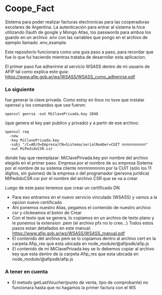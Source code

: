 # Coope_Fact
Sistema para poder realizar facturas electronicas para las cooperadoras escolares de Argentina.
La autenticación para entrar al sistema la hice utilizando 0auth de google y Mongo Atlas, los passwords para ambos los guardo en un archivo .env con las variables que pongo en el archivo de ejemplo llamado .env_example.

Este repositorio funcionara como una guia paso a paso, para recordar que fue lo que fui haciendo mientras trataba de desarrollar esta aplicacion.

El primer paso fue adherirme al servicio WSASS dentro de mi usuario de AFIP tal como explica este guia:
https://www.afip.gob.ar/ws/WSASS/WSASS_como_adherirse.pdf

### Lo siguiente 
fue generar la clave privada. Como estoy en linux no tuve que instalar openssl y los comandos que use fueron:

```
openssl genrsa -out MiClavePrivada.key 2048
```

(que genera el key pair publico y privado) y a partir de ese archivo:

```
openssl req
  -new
  -key MiClavePrivada.key
  -subj "/C=AR/O=Empresa/CN=Sistema/serialNumber=CUIT nnnnnnnnnnn"
  -out MiPedidoCSR.csr
```

donde hay que reemplazar:
MiClavePrivada.key por nombre del archivo elegido en el primer paso.
Empresa por el nombre de su empresa
Sistema por el nombre de su sistema cliente
nnnnnnnnnnn por la CUIT (sólo los 11 dígitos, sin guiones) de la empresa o del programador
(persona jurídica)
MiPedidoCSR.csr por el nombre del archivo CSR que se va a crear

Luego de este paso tenemos que crear un certificado DN
 - Para eso entramos en el nuevo servicio vinculado (WSASS) y vamos a la opcion nuevo certificado
 - Ahi ponemos nuestro Alias, pegamos el contenido de nuestro archivo csr y clickeamos el boton de Crear
 - Con el texto que se genera, lo copiamos en un archivo de texto plano y le ponemos la extension .pem
 (el archivo pfx no lo cree...)
 Todos estos pasos estan detallados en este manual: https://www.afip.gob.ar/ws/WSASS/WSASS_manual.pdf
 - El contenido del archivo pem se lo copiamos dentro al archivo cert en la carpeta Afip_res que esta ubicada en node_module/@afipsdk/afip.js
 - El contenido de mi MiClavePrivada.key se lo debemos copiar al archivo key que esta dentro de la carpeta Afip_res que esta ubicada en node_module/@afipsdk/afip.js

### A tener en cuenta

- El metodo getLastVoucher(punto de venta, tipo de comprobante) no funcionara hasta que no hagamos la primer factura con el WS
 

